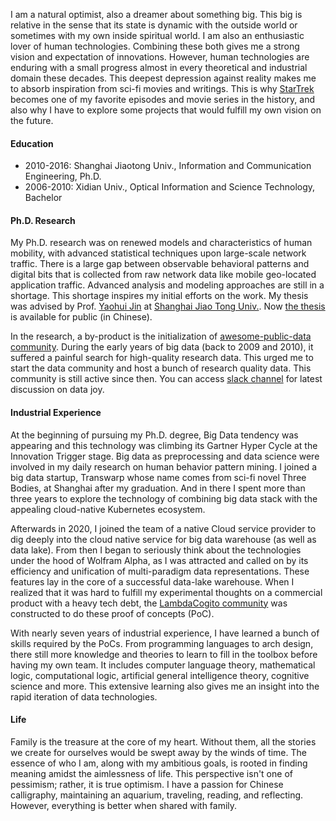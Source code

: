 I am a natural optimist, also a dreamer about something big. This big is
relative in the sense that its state is dynamic with the outside world or
sometimes with my own inside spiritual world. I am also an enthusiastic lover of
human technologies. Combining these both gives me a strong vision and
expectation of innovations. However, human technologies are enduring with a
small progress almost in every theoretical and industrial domain these decades.
This deepest depression against reality makes me to absorb inspiration from
sci-fi movies and writings. This is why
[StarTrek](https://simple.wikipedia.org/wiki/Star_Trek) becomes one of my
favorite episodes and movie series in the history, and also why I have to
explore some projects that would fulfill my own vision on the future.

#### Education

*   2010-2016: Shanghai Jiaotong Univ., Information and Communication
    Engineering, Ph.D.
*   2006-2010: Xidian Univ., Optical Information and Science Technology,
    Bachelor

#### Ph.D. Research

My Ph.D. research was on renewed models and characteristics of human mobility,
with advanced statistical techniques upon large-scale network traffic. There is
a large gap between observable behavioral patterns and digital bits that is
collected from raw network data like mobile geo-located application traffic.
Advanced analysis and modeling approaches are still in a shortage. This shortage
inspires my initial efforts on the work. My thesis was advised by Prof. [Yaohui
Jin](http://front.sjtu.edu.cn/~jinyh/) at [Shanghai Jiao Tong
Univ.](http://en.sjtu.edu.cn/). Now [the
thesis](https://github.com/caesar0301/phd-dissertation) is available for public
(in Chinese).

In the research, a by-product is the initialization of [awesome-public-data
community](https://github.com/awesomedata). During the early years of big data
(back to 2009 and 2010), it suffered a painful search for high-quality research
data. This urged me to start the data community and host a bunch of research
quality data. This community is still active since then. You can access [slack
channel](https://awesomedataworld.slack.com/) for latest discussion on data joy.

#### Industrial Experience

At the beginning of pursuing my Ph.D. degree, Big Data tendency was appearing
and this technology was climbing its Gartner Hyper Cycle at the Innovation
Trigger stage. Big data as preprocessing and data science were involved in my
daily research on human behavior pattern mining. I joined a big data startup,
Transwarp whose name comes from sci-fi novel Three Bodies, at Shanghai after my
graduation. And in there I spent more than three years to explore the technology
of combining big data stack with the appealing cloud-native Kubernetes ecosystem.

Afterwards in 2020, I joined the team of a native Cloud service provider to dig
deeply into the cloud native service for big data warehouse (as well as data
lake). From then I began to seriously think about the technologies under the
hood of Wolfram Alpha, as I was attracted and called on by its efficiency and
unification of multi-paradigm data representations. These features lay in the
core of a successful data-lake warehouse. When I realized that it was hard to
fulfill my experimental thoughts on a commercial product with a heavy tech debt,
the [LambdaCogito community](https://github.com/lambdacogito) was constructed to do
these proof of concepts (PoC).

With nearly seven years of industrial experience, I have learned a bunch of
skills required by the PoCs. From programming languages to arch design, there
still more knowledge and theories to learn to fill in the toolbox before having
my own team. It includes computer language theory, mathematical logic,
computational logic, artificial general intelligence theory, cognitive science
and more. This extensive learning also gives me an insight into the rapid
iteration of data technologies.

#### Life

Family is the treasure at the core of my heart. Without them, all the stories we create for ourselves would be swept away by the winds of time. The essence of who I am, along with my ambitious goals, is rooted in finding meaning amidst the aimlessness of life. This perspective isn't one of pessimism; rather, it is true optimism. I have a passion for Chinese calligraphy, maintaining an aquarium, traveling, reading, and reflecting. However, everything is better when shared with family.
